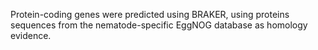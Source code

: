 Protein-coding genes were predicted using BRAKER, using proteins sequences from the nematode-specific
EggNOG database as homology evidence.
